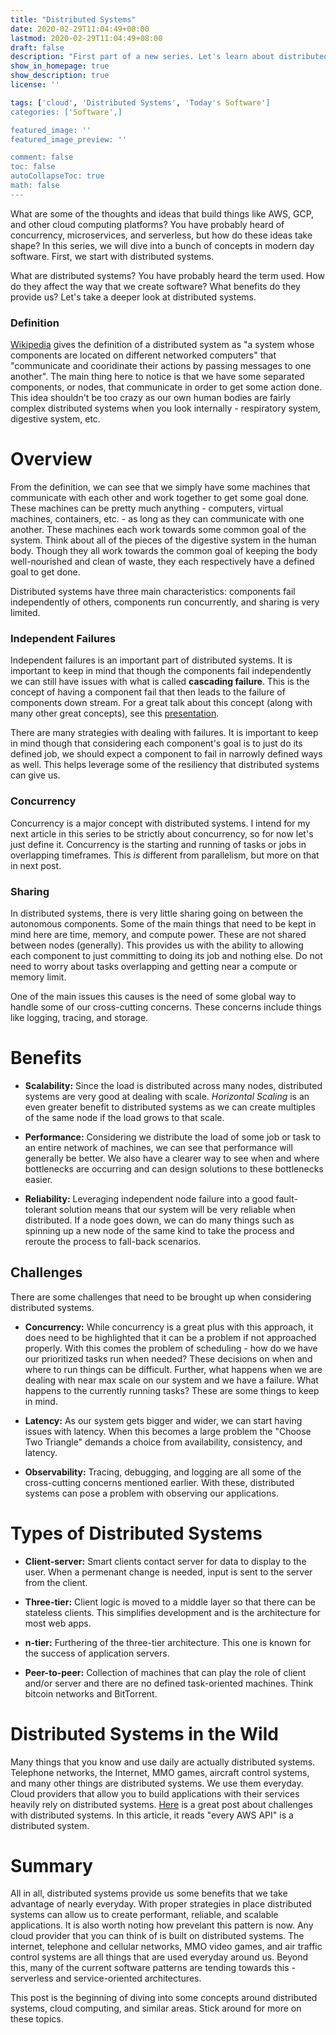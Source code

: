 ```yaml
---
title: "Distributed Systems"
date: 2020-02-29T11:04:49+08:00
lastmod: 2020-02-29T11:04:49+08:00
draft: false
description: "First part of a new series. Let's learn about distributed systems!"
show_in_homepage: true
show_description: true
license: ''

tags: ['cloud', 'Distributed Systems', 'Today's Software']
categories: ['Software',]

featured_image: ''
featured_image_preview: ''

comment: false
toc: false
autoCollapseToc: true
math: false
---
```


What are some of the thoughts and ideas that build things like AWS, GCP, and other cloud computing platforms? You have probably 
heard of concurrency, microservices, and serverless, but how do these ideas take shape? In this series, we will dive into a 
bunch of concepts in modern day software. First, we start with distributed systems.

What are distributed systems? You have probably heard the term used. How do they affect the way that we create 
software? What benefits do they provide us? Let's take a deeper look at distributed systems.

### Definition

[Wikipedia](https://en.wikipedia.org/wiki/Distributed_computing) gives the definition of a distributed system as "a system whose 
components are located on different networked computers" that "communicate and cooridinate their actions by passing messages to one 
another". The main thing here to notice is that we have some separated components, or nodes, that communicate in order to get 
some action done. This idea shouldn't be too crazy as our own human bodies are fairly complex distributed systems when you 
look internally - respiratory system, digestive system, etc.

# Overview

From the definition, we can see that we simply have some machines that communicate with each other and work together to get some goal 
done. These machines can be pretty much anything - computers, virtual machines, containers, etc. - as long as they can communicate 
with one another. These machines each work towards some common goal of the system. Think about all of the pieces of the digestive system 
in the human body. Though they all work towards the common goal of keeping the body well-nourished and clean of waste, they each 
respectively have a defined goal to get done. 

Distributed systems have three main characteristics: components fail independently of others, components run concurrently, and sharing is very limited.

### Independent Failures

Independent failures is an important part of distributed systems. It is important to keep in mind that though the components fail
independently we can still have issues with what is called **cascading failure**. This is the concept of having a component fail
that then leads to the failure of components down stream. For a great talk about this concept (along with many other great concepts),
see this [presentation](https://www.youtube.com/watch?v=CZ3wIuvmHeM).

There are many strategies with dealing with failures. It is important to keep in mind though that considering each component's
goal is to just do its defined job, we should expect a component to fail in narrowly defined ways as well. This helps leverage
some of the resiliency that distributed systems can give us.

### Concurrency

Concurrency is a major concept with distributed systems. I intend for my next article in this series to be strictly about concurrency, 
so for now let's just define it. Concurrency is the starting and running of tasks or jobs in overlapping timeframes. This *is* different 
from parallelism, but more on that in next post. 

### Sharing

In distributed systems, there is very little sharing going on between the autonomous components. Some of the main things that need 
to be kept in mind here are time, memory, and compute power. These are not shared between nodes (generally). This provides us with the 
ability to allowing each component to just committing to doing its job and nothing else. Do not need to worry about tasks overlapping 
and getting near a compute or memory limit. 

One of the main issues this causes is the need of some global way to handle some of our cross-cutting concerns. These concerns include 
things like logging, tracing, and storage.

# Benefits

- **Scalability:** Since the load is distributed across many nodes, distributed systems are very good at dealing with scale. 
*Horizontal Scaling* is an even greater benefit to distributed systems as we can create multiples of the same node if the 
load grows to that scale. 

- **Performance:** Considering we distribute the load of some job or task to an entire network of machines, we can see that 
performance will generally be better. We also have a clearer way to see when and where bottlenecks are occurring and can design 
solutions to these bottlenecks easier.

- **Reliability:** Leveraging independent node failure into a good fault-tolerant solution means that our system will be very 
reliable when distributed. If a node goes down, we can do many things such as spinning up a new node of the same kind to take the 
process and reroute the process to fall-back scenarios.

## Challenges

There are some challenges that need to be brought up when considering distributed systems.

- **Concurrency:** While concurrency is a great plus with this approach, it does need to be highlighted that it can be a problem 
if not approached properly. With this comes the problem of scheduling - how do we have our prioritized tasks run when needed? These 
decisions on when and where to run things can be difficult. Further, what happens when we are dealing with near max scale on our system 
and we have a failure. What happens to the currently running tasks? These are some things to keep in mind.

- **Latency:** As our system gets bigger and wider, we can start having issues with latency. When this becomes a large problem 
the "Choose Two Triangle" demands a choice from availability, consistency, and latency.

- **Observability:** Tracing, debugging, and logging are all some of the cross-cutting concerns mentioned earlier. With these, 
distributed systems can pose a problem with observing our applications.

# Types of Distributed Systems

- **Client-server:** Smart clients contact server for data to display to the user. When a permenant change is needed, input is sent 
to the server from the client.

- **Three-tier:** Client logic is moved to a middle layer so that there can be stateless clients. This simplifies development and 
is the architecture for most web apps.

- **n-tier:** Furthering of the three-tier architecture. This one is known for the success of application servers.

- **Peer-to-peer:** Collection of machines that can play the role of client and/or server and there are no defined task-oriented 
machines. Think bitcoin networks and BitTorrent.

# Distributed Systems in the Wild

Many things that you know and use daily are actually distributed systems. Telephone networks, the Internet, MMO games, aircraft 
control systems, and many other things are distributed systems. We use them everyday. Cloud providers that allow you to build 
applications with their services heavily rely on distributed systems. 
[Here](https://aws.amazon.com/builders-library/challenges-with-distributed-systems/) is a great post about challenges with distributed 
systems. In this article, it reads "every AWS API" is a distributed system.

# Summary

All in all, distributed systems provide us some benefits that we take advantage of nearly everyday. With proper strategies in place 
distributed systems can allow us to create performant, reliable, and scalable applications. It is also worth noting how prevelant 
this pattern is now. Any cloud provider that you can think of is built on distributed systems. The internet, telephone and cellular 
networks, MMO video games, and air traffic control systems are all things that are used everyday around us. Beyond this, many of 
the current software patterns are tending towards this - serverless and service-oriented architectures.

This post is the beginning of diving into some concepts around distributed systems, cloud computing, and similar areas. Stick 
around for more on these topics. 